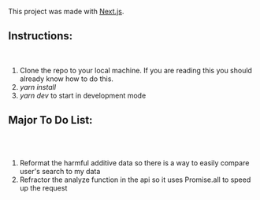 This project was made with [Next.js](https://nextjs.org/).

## Instructions:
<br />
<ol>
  <li>Clone the repo to your local machine. If you are reading this you should already know how to do this.</li>
  <li> <i> yarn install </i> </li>
  <li> <i> yarn dev </i/> to start in development mode</li>
</ol>


## Major To Do List:
<br />

<ol>
  <br/>
  <li>Reformat the harmful additive data so there is a way to easily compare user's search to my data</li>
  <li> Refractor the analyze function in the api so it uses Promise.all to speed up the request </li>
</ol>

